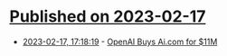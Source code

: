 # [Published on 2023-02-17](index.md)

* [2023-02-17, 17:18:19](https://news.ycombinator.com/item?id=34837432) - [OpenAI Buys Ai.com for $11M](https://warpcast.com/giu/0x42b933)
